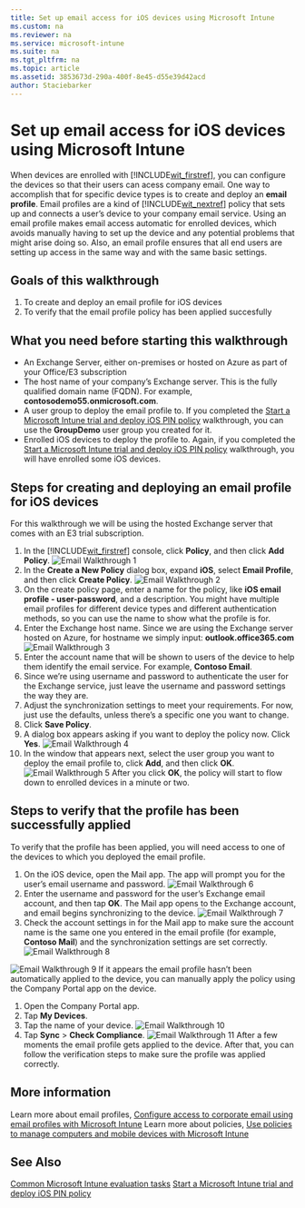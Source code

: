 ```yaml
---
title: Set up email access for iOS devices using Microsoft Intune
ms.custom: na
ms.reviewer: na
ms.service: microsoft-intune
ms.suite: na
ms.tgt_pltfrm: na
ms.topic: article
ms.assetid: 3853673d-290a-400f-8e45-d55e39d42acd
author: Staciebarker
---
```

# Set up email access for iOS devices using Microsoft Intune 
When devices are enrolled with [!INCLUDE[wit_firstref](/Token/wit_firstref.xml)], you can configure the devices so that their users can acess company email. One way to accomplish that for specific device types is to create and deploy an **email profile**. Email profiles are a kind of [!INCLUDE[wit_nextref](/Token/wit_nextref.xml)] policy that sets up and connects a user’s device to your company email service.
Using an email profile makes email access automatic for enrolled devices, which avoids manually having to set up the device and any potential problems that might arise doing so. Also, an email profile ensures that all end users are setting up access in the same way and with the same basic settings.
## Goals of this walkthrough
1. To create and deploy an email profile for iOS devices
2. To verify that the email profile policy has been applied succesfully
## What you need before starting this walkthrough
* An Exchange Server, either on-premises or hosted on Azure as part of your Office/E3 subscription
* The host name of your company’s Exchange server. This is the fully qualified domain name (FQDN). For example, **contosodemo55.onmicrosoft.com**.
* A user group to deploy the email profile to. If you completed the [Start a Microsoft Intune trial and deploy iOS PIN policy](start-a-microsoft-intune-trial-and-deploy-ios-pin-policy.md) walkthrough, you can use the **GroupDemo** user group you created for it.
* Enrolled iOS devices to deploy the profile to. Again, if you completed the [Start a Microsoft Intune trial and deploy iOS PIN policy](start-a-microsoft-intune-trial-and-deploy-ios-pin-policy.md) walkthrough, you will have enrolled some iOS devices.
## Steps for creating and deploying an email profile for iOS devices
For this walkthrough we will be using the hosted Exchange server that comes with an E3 trial subscription.
1. In the [!INCLUDE[wit_firstref](/Token/wit_firstref.xml)] console, click **Policy**, and then click **Add Policy**.
![Email Walkthrough 1](/Image/Email-Walkthrough/Email-Walkthrough-1.png)
2. In the **Create a New Policy** dialog box, expand **iOS**, select **Email Profile**, and then click **Create Policy**.
![Email Walkthrough 2](/Image/Email-Walkthrough/Email-Walkthrough-2.png)
3. On the create policy page, enter a name for the policy, like **iOS email profile - user-password**, and a description. You might have multiple email profiles for different device types and different authentication methods, so you can use the name to show what the profile is for.
4. Enter the Exchange host name. Since we are using the Exchange server hosted on Azure, for hostname we simply input: **outlook.office365.com**
![Email Walkthrough 3](/Image/Email-Walkthrough/Email-Walkthrough-3.png)
5. Enter the account name that will be shown to users of the device to help them identify the email service. For example, **Contoso Email**.
6. Since we’re using username and password to authenticate the user for the Exchange service, just leave the username and password settings the way they are.
7. Adjust the synchronization settings to meet your requirements. For now, just use the defaults, unless there’s a specific one you want to change.  
8. Click **Save Policy**.
9. A dialog box appears asking if you want to deploy the policy now. Click **Yes**.
![Email Walkthrough 4](/Image/Email-Walkthrough/Email-Walkthrough-4.png)
10. In the window that appears next, select the user group you want to deploy the email profile to, click **Add**, and then click **OK**.
![Email Walkthrough 5](/Image/Email-Walkthrough/Email-Walkthrough-5.png)
After you click **OK**, the policy will start to flow down to enrolled devices in a minute or two.
## Steps to verify that the profile has been successfully applied
To verify that the profile has been applied, you will need access to one of the devices to which you deployed the email profile.
1. On the iOS device, open the Mail app.
The app will prompt you for the user’s email username and password.
 ![Email Walkthrough 6](/Image/Email-Walkthrough/Email-Walkthrough-6.png)
2. Enter the username and password for the user’s Exchange email account, and then tap **OK**.
 The Mail app opens to the Exchange account, and email begins synchronizing to the device.
 ![Email Walkthrough 7](/Image/Email-Walkthrough/Email-Walkthrough-7.png)
3. Check the account settings in for the Mail app to make sure the account name is the same one you entered in the email profile (for example, **Contoso Mail**) and the synchronization settings are set correctly.
 ![Email Walkthrough 8](/Image/Email-Walkthrough/Email-Walkthrough-8.png)

 ![Email Walkthrough 9](/Image/Email-Walkthrough/Email-Walkthrough-9.png)
  If it appears the email profile hasn’t been automatically applied to the device, you can manually apply the policy using the Company Portal app on the device.
1. Open the Company Portal app.
2. Tap **My Devices**.
3. Tap the name of your device.
![Email Walkthrough 10](/Image/Email-Walkthrough/Email-Walkthrough-10.png)
4. Tap **Sync** > **Check Compliance**.
![Email Walkthrough 11](/Image/Email-Walkthrough/Email-Walkthrough-11.png)
After a few moments the email profile gets applied to the device. After that, you can follow the verification steps to make sure the profile was applied correctly.
## More information
Learn more about email profiles, [Configure access to corporate email using email profiles with Microsoft Intune](email-access.md)
Learn more about policies, [Use policies to manage computers and mobile devices with Microsoft Intune](use-policies-to-manage-computers-and-mobile-devices-with-microsoft-intune.md)
## See Also
[Common Microsoft Intune evaluation tasks](common-microsoft-intune-evaluation-tasks.md)
[Start a Microsoft Intune trial and deploy iOS PIN policy](start-a-microsoft-intune-trial-and-deploy-ios-pin-policy.md)
